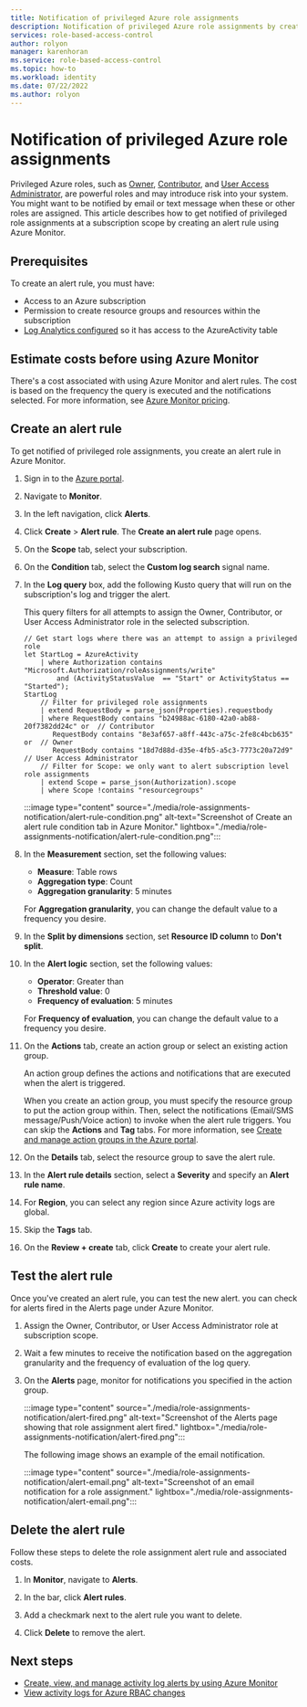 ```yaml
---
title: Notification of privileged Azure role assignments
description: Notification of privileged Azure role assignments by creating an alert rule using Azure Monitor.
services: role-based-access-control
author: rolyon
manager: karenhoran
ms.service: role-based-access-control
ms.topic: how-to
ms.workload: identity
ms.date: 07/22/2022
ms.author: rolyon
---
```


# Notification of privileged Azure role assignments

Privileged Azure roles, such as [Owner](built-in-roles.md#owner), [Contributor](built-in-roles.md#contributor), and [User Access Administrator](built-in-roles.md#user-access-administrator), are powerful roles and may introduce risk into your system. You might want to be notified by email or text message when these or other roles are assigned. This article describes how to get notified of privileged role assignments at a subscription scope by creating an alert rule using Azure Monitor. 

## Prerequisites

To create an alert rule, you must have:

-	Access to an Azure subscription 
-	Permission to create resource groups and resources within the subscription
-	[Log Analytics configured](../azure-monitor/logs/quick-create-workspace.md) so it has access to the AzureActivity table

## Estimate costs before using Azure Monitor

There's a cost associated with using Azure Monitor and alert rules. The cost is based on the frequency the query is executed and the notifications selected. For more information, see [Azure Monitor pricing](https://azure.microsoft.com/pricing/details/monitor/).

## Create an alert rule

To get notified of privileged role assignments, you create an alert rule in Azure Monitor.

1. Sign in to the [Azure portal](https://portal.azure.com).

1. Navigate to **Monitor**.

1. In the left navigation, click **Alerts**.

1. Click **Create** > **Alert rule**. The **Create an alert rule** page opens.

1. On the **Scope** tab, select your subscription.

1. On the **Condition** tab, select the **Custom log search** signal name.

1. In the **Log query** box, add the following Kusto query that will run on the subscription's log and trigger the alert.

    This query filters for all attempts to assign the Owner, Contributor, or User Access Administrator role in the selected subscription.

    ```kusto
    // Get start logs where there was an attempt to assign a privileged role
    let StartLog = AzureActivity
        | where Authorization contains "Microsoft.Authorization/roleAssignments/write"
            and (ActivityStatusValue  == "Start" or ActivityStatus == "Started");
    StartLog
        // Filter for privileged role assignments
        | extend RequestBody = parse_json(Properties).requestbody
        | where RequestBody contains "b24988ac-6180-42a0-ab88-20f7382dd24c" or  // Contributor
           RequestBody contains "8e3af657-a8ff-443c-a75c-2fe8c4bcb635" or  // Owner
           RequestBody contains "18d7d88d-d35e-4fb5-a5c3-7773c20a72d9" // User Access Administrator
        // Filter for Scope: we only want to alert subscription level role assignments
        | extend Scope = parse_json(Authorization).scope
        | where Scope !contains "resourcegroups"
    ```

    :::image type="content" source="./media/role-assignments-notification/alert-rule-condition.png" alt-text="Screenshot of Create an alert rule condition tab in Azure Monitor." lightbox="./media/role-assignments-notification/alert-rule-condition.png":::

1. In the **Measurement** section, set the following values:

    - **Measure**: Table rows
    - **Aggregation type**: Count
    - **Aggregation granularity**: 5 minutes

    For **Aggregation granularity**, you can change the default value to a frequency you desire.

1. In the **Split by dimensions** section, set **Resource ID column** to **Don't split**.

1. In the **Alert logic** section, set the following values:

    - **Operator**: Greater than
    - **Threshold value**: 0
    - **Frequency of evaluation**: 5 minutes

    For **Frequency of evaluation**, you can change the default value to a frequency you desire.

1. On the **Actions** tab, create an action group or select an existing action group.

    An action group defines the actions and notifications that are executed when the alert is triggered.

    When you create an action group, you must specify the resource group to put the action group within. Then, select the notifications (Email/SMS message/Push/Voice action) to invoke when the alert rule triggers. You can skip the **Actions** and **Tag** tabs. For more information, see [Create and manage action groups in the Azure portal](../azure-monitor/alerts/action-groups.md).

1. On the **Details** tab, select the resource group to save the alert rule.

1. In the **Alert rule details** section, select a **Severity** and specify an **Alert rule name**.

1. For **Region**, you can select any region since Azure activity logs are global.

1. Skip the **Tags** tab.

1. On the **Review + create** tab, click **Create** to create your alert rule.

## Test the alert rule

Once you've created an alert rule, you can test the new alert. you can check for alerts fired in the Alerts page under Azure Monitor. 

1. Assign the Owner, Contributor, or User Access Administrator role at subscription scope.

1. Wait a few minutes to receive the notification based on the aggregation granularity and the frequency of evaluation of the log query.

1. On the **Alerts** page, monitor for notifications you specified in the action group.

    :::image type="content" source="./media/role-assignments-notification/alert-fired.png" alt-text="Screenshot of the Alerts page showing that role assignment alert fired." lightbox="./media/role-assignments-notification/alert-fired.png":::

    The following image shows an example of the email notification.

    :::image type="content" source="./media/role-assignments-notification/alert-email.png" alt-text="Screenshot of an email notification for a role assignment." lightbox="./media/role-assignments-notification/alert-email.png":::

## Delete the alert rule

Follow these steps to delete the role assignment alert rule and associated costs.

1. In **Monitor**, navigate to **Alerts**.

1. In the bar, click **Alert rules**.

1. Add a checkmark next to the alert rule you want to delete.

1. Click **Delete** to remove the alert.

## Next steps

- [Create, view, and manage activity log alerts by using Azure Monitor](../azure-monitor/alerts/alerts-activity-log.md)
- [View activity logs for Azure RBAC changes](change-history-report.md)
